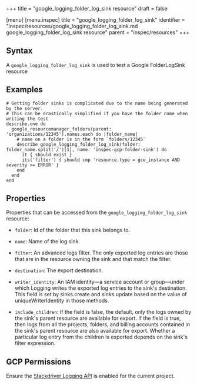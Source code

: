 +++
title = "google_logging_folder_log_sink resource"
draft = false

[menu]
  [menu.inspec]
    title = "google_logging_folder_log_sink"
    identifier = "inspec/resources/google_logging_folder_log_sink.md google_logging_folder_log_sink resource"
    parent = "inspec/resources"
+++


## Syntax
A `google_logging_folder_log_sink` is used to test a Google FolderLogSink resource

## Examples
```
# Getting folder sinks is complicated due to the name being generated by the server.
# This can be drastically simplified if you have the folder name when writing the test
describe.one do
  google_resourcemanager_folders(parent: 'organizations/12345').names.each do |folder_name|
    # name on a folder is in the form `folders/12345`
    describe google_logging_folder_log_sink(folder: folder_name.split('/')[1], name: 'inspec-gcp-folder-sink') do
      it { should exist }
      its('filter') { should cmp 'resource.type = gce_instance AND severity >= ERROR' }
    end
  end
end
```

## Properties
Properties that can be accessed from the `google_logging_folder_log_sink` resource:


  * `folder`: Id of the folder that this sink belongs to.

  * `name`: Name of the log sink.

  * `filter`: An advanced logs filter. The only exported log entries are those that are in the resource owning the sink and that match the filter.

  * `destination`: The export destination.

  * `writer_identity`: An IAM identity—a service account or group—under which Logging writes the exported log entries to the sink's destination. This field is set by sinks.create and sinks.update based on the value of uniqueWriterIdentity in those methods.

  * `include_children`: If the field is false, the default, only the logs owned by the sink's parent resource are available for export. If the field is true, then logs from all the projects, folders, and billing accounts contained in the sink's parent resource are also available for export. Whether a particular log entry from the children is exported depends on the sink's filter expression.


## GCP Permissions

Ensure the [Stackdriver Logging API](https://console.cloud.google.com/apis/library/logging.googleapis.com/) is enabled for the current project.
